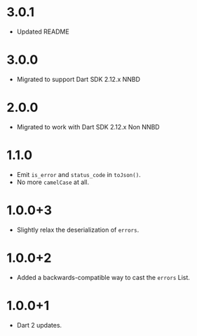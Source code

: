 # 3.0.1
* Updated README

# 3.0.0
* Migrated to support Dart SDK 2.12.x NNBD
# 2.0.0
* Migrated to work with Dart SDK 2.12.x Non NNBD

# 1.1.0
* Emit `is_error` and `status_code` in `toJson()`.
* No more `camelCase` at all.

# 1.0.0+3
* Slightly relax the deserialization of `errors`.

# 1.0.0+2
* Added a backwards-compatible way to cast the `errors` List.

# 1.0.0+1
* Dart 2 updates.